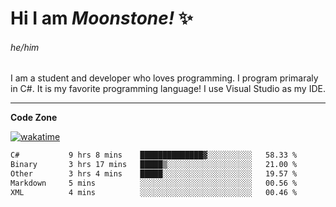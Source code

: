 
<!--
**MoonstoneStudios/MoonstoneStudios** is a ✨ _special_ ✨ repository because its `README.md` (this file) appears on your GitHub profile.

Here are some ideas to get you started:

- 🔭 I’m currently working on ...
- 🌱 I’m currently learning ...
- 👯 I’m looking to collaborate on ...
- 🤔 I’m looking for help with ...
- 💬 Ask me about ...
- 📫 How to reach me: ...
- 😄 Pronouns: ...
- ⚡ Fun fact: ...
-->

# Hi I am _Moonstone!_  ✨
###### he/him

I am a student and developer who loves programming.
I program primaraly in C#. It is my favorite programming language! I use Visual Studio as my IDE.

---

**Code Zone**


[![wakatime](https://wakatime.com/badge/user/35c755da-7226-42ef-89f9-892c03fbcf7e.svg?style=for-the-badge)](https://wakatime.com/@35c755da-7226-42ef-89f9-892c03fbcf7e)
<!--START_SECTION:waka-->

```txt
C#           9 hrs 8 mins    ██████████████▓░░░░░░░░░░   58.33 %
Binary       3 hrs 17 mins   █████▒░░░░░░░░░░░░░░░░░░░   21.00 %
Other        3 hrs 4 mins    █████░░░░░░░░░░░░░░░░░░░░   19.57 %
Markdown     5 mins          ░░░░░░░░░░░░░░░░░░░░░░░░░   00.56 %
XML          4 mins          ░░░░░░░░░░░░░░░░░░░░░░░░░   00.46 %
```

<!--END_SECTION:waka-->
